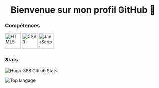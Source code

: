 <body>
<h1 align="center">Bienvenue sur mon profil GitHub 👋</h1>


### Compétences

<a href="https://developer.mozilla.org/fr/docs/Glossary/HTML5" target="_blank"><img src="https://cdn-icons-png.flaticon.com/512/732/732212.png" alt="HTML5" width="50" height="50"></a>
<a href="https://developer.mozilla.org/fr/docs/Web/CSS" target="_blank"><img src="https://raw.githubusercontent.com/danielcranney/readme-generator/main/public/icons/skills/css3-colored.svg" alt="CSS3" width="50" height="50"></a>
<a href="https://developer.mozilla.org/fr/docs/Web/JavaScript" target="_blank"><img src="https://upload.wikimedia.org/wikipedia/commons/thumb/9/99/Unofficial_JavaScript_logo_2.svg/1200px-Unofficial_JavaScript_logo_2.svg.png" alt="JavaScript" width="50" height="50"></a>

### Stats

<img src="https://github-readme-stats.vercel.app/api?username=Hugo-388&show_icons=true&theme=github_dark" alt="Hugo-388 Github Stats">

<img src="https://github-readme-stats.vercel.app/api/top-langs/?username=Hugo-388&langs_count=10&title_color=0891b2&text_color=ffffff&icon_color=0891b2&bg_color=1c1917&hide_border=true&locale=ecustom_title=Top%20%Langage"
    alt="Top langage">


</body>

